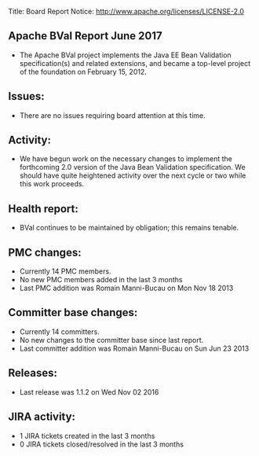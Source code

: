 Title: Board Report
Notice: http://www.apache.org/licenses/LICENSE-2.0

## Apache BVal Report June 2017 ##

 - The Apache BVal project implements the Java EE Bean Validation
   specification(s) and related extensions, and became a top-level project of
   the foundation on February 15, 2012.

## Issues:

 - There are no issues requiring board attention at this time.

## Activity:

 - We have begun work on the necessary changes to implement the forthcoming 2.0
   version of the Java Bean Validation specification. We should have quite
   heightened activity over the next cycle or two while this work proceeds.

## Health report:

 - BVal continues to be maintained by obligation; this remains tenable.

## PMC changes: 

 - Currently 14 PMC members. 
 - No new PMC members added in the last 3 months 
 - Last PMC addition was Romain Manni-Bucau on Mon Nov 18 2013 

## Committer base changes: 

 - Currently 14 committers. 
 - No new changes to the committer base since last report.
 - Last committer addition was Romain Manni-Bucau on Sun Jun 23 2013 

## Releases: 
   
 - Last release was 1.1.2 on Wed Nov 02 2016 

## JIRA activity: 

 - 1 JIRA tickets created in the last 3 months
 - 0 JIRA tickets closed/resolved in the last 3 months
